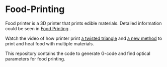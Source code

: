 # Food-Printing
Food printer is a 3D printer that prints edible materials. Detailed information could be seen in  [Food Printing](http://www.creativemachineslab.com/digital-food.html) .

Watch the video of how printer print [a twisted triangle](https://www.youtube.com/watch?v=Smt5K9rk6xg) and [a new method](http://imgur.com/qdzFziz) to print and heat food with multiple materials.

This repository contains the code to generate G-code and find optical parameters for food printing.
